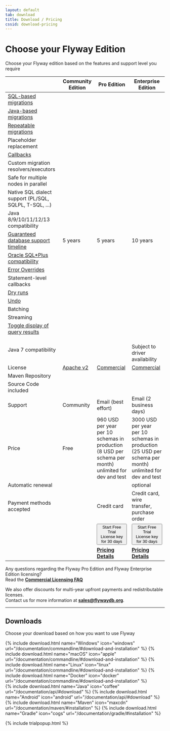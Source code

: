 ```yaml
---
layout: default
tab: download
title: Download / Pricing
cssid: download-pricing
---
```

# Choose your Flyway Edition

Choose your Flyway edition based on the features and support level you require

<table class="table table-striped table-left">
<thead>
<tr>
<th></th>
<th>Community Edition</th>
<th>Pro Edition</th>
<th>Enterprise Edition</th>
</tr>
</thead>
<tr><td><a href="/documentation/migrations#sql-based-migrations">SQL-based migrations</a></td><td><i class="fa fa-check"></i></td><td><i class="fa fa-check"></i></td><td><i class="fa fa-check"></i></td></tr>
<tr><td><a href="/documentation/migrations#java-based-migrations">Java-based migrations</a></td><td><i class="fa fa-check"></i></td><td><i class="fa fa-check"></i></td><td><i class="fa fa-check"></i></td></tr>
<tr><td><a href="/documentation/migrations#repeatable-migrations">Repeatable migrations</a></td><td><i class="fa fa-check"></i></td><td><i class="fa fa-check"></i></td><td><i class="fa fa-check"></i></td></tr>
<tr><td>Placeholder replacement</td><td><i class="fa fa-check"></i></td><td><i class="fa fa-check"></i></td><td><i class="fa fa-check"></i></td></tr>
<tr><td><a href="/documentation/callbacks">Callbacks</a></td><td><i class="fa fa-check"></i></td><td><i class="fa fa-check"></i></td><td><i class="fa fa-check"></i></td></tr>
<tr><td>Custom migration resolvers/executors</td><td><i class="fa fa-check"></i></td><td><i class="fa fa-check"></i></td><td><i class="fa fa-check"></i></td></tr>
<tr><td>Safe for multiple nodes in parallel</td><td><i class="fa fa-check"></i></td><td><i class="fa fa-check"></i></td><td><i class="fa fa-check"></i></td></tr>
<tr><td>Native SQL dialect support (PL/SQL, SQLPL, T-SQL, ...)</td><td><i class="fa fa-check"></i></td><td><i class="fa fa-check"></i></td><td><i class="fa fa-check"></i></td></tr>
<tr><td>Java 8/9/10/11/12/13 compatibility</td><td><i class="fa fa-check"></i></td><td><i class="fa fa-check"></i></td><td><i class="fa fa-check"></i></td></tr>
<tr><td><a href="/download/faq#how-long-are-database-releases-supported-in-each-edition-of-flyway">Guaranteed database support timeline</a></td><td>5 years</td><td>5 years</td><td>10 years</td></tr>
<tr><td><a href="/documentation/database/oracle#sqlplus-commands">Oracle SQL*Plus compatibility</a></td><td></td><td><i class="fa fa-check"></i></td><td><i class="fa fa-check"></i></td></tr>
<tr><td><a href="/documentation/erroroverrides">Error Overrides</a></td><td></td><td><i class="fa fa-check"></i></td><td><i class="fa fa-check"></i></td></tr>
<tr><td>Statement-level callbacks</td><td></td><td><i class="fa fa-check"></i></td><td><i class="fa fa-check"></i></td></tr>
<tr><td><a href="/documentation/dryruns">Dry runs</a></td><td></td><td><i class="fa fa-check"></i></td><td><i class="fa fa-check"></i></td></tr>
<tr><td><a href="/documentation/command/undo">Undo</a></td><td></td><td><i class="fa fa-check"></i></td><td><i class="fa fa-check"></i></td></tr>
<tr><td>Batching</td><td></td><td><i class="fa fa-check"></i></td><td><i class="fa fa-check"></i></td></tr>
<tr><td>Streaming</td><td></td><td><i class="fa fa-check"></i></td><td><i class="fa fa-check"></i></td></tr>
<tr><td><a href="/documentation/migrations#query-results">Toggle display of query results</a></td><td></td><td><i class="fa fa-check"></i></td><td><i class="fa fa-check"></i></td></tr>
<tr><td>Java 7 compatibility</td><td></td><td></td><td><i class="fa fa-check"></i><br><span class="note">Subject to driver availability</span></td></tr>
<tr><td>License</td><td><a href="/licenses/flyway-community">Apache v2</a></td><td><a href="/licenses/flyway-pro">Commercial</a></td><td><a href="/licenses/flyway-enterprise">Commercial</a></td></tr>
<tr><td>Maven Repository</td><td><i class="fa fa-check"></i></td><td><i class="fa fa-check"></i></td><td><i class="fa fa-check"></i></td></tr>
<tr><td>Source Code included</td><td><i class="fa fa-check"></i></td><td><i class="fa fa-check"></i></td><td><i class="fa fa-check"></i></td></tr>
<tr><td>Support</td><td>Community</td><td>Email (best effort)</td><td>Email (2 business days)</td></tr>
<tr><td>Price</td><td>Free</td><td>960 USD per year<br><span class="note">per 10 schemas in production<br>(8 USD per schema per month)<br>unlimited for dev and test</span></td><td>3000 USD per year<br><span class="note">per 10 schemas in production<br>(25 USD per schema per month)<br>unlimited for dev and test</span></td></tr>
<tr><td>Automatic renewal</td><td></td><td><i class="fa fa-check"></i></td><td>optional</td></tr>
<tr><td>Payment methods accepted</td><td></td><td>Credit card</td><td>Credit card, wire transfer, purchase order</td></tr>
<tr><td></td><td></td>
<td><button class="btn btn-primary btn-download" data-toggle="modal" data-target="#flyway-trial-license-modal">Start Free Trial <i class="fa fa-arrow-right"></i><br><span class="note">License key for 30 days</span></button></td>
<td><button class="btn btn-primary btn-download" data-toggle="modal" data-target="#flyway-trial-license-modal">Start Free Trial <i class="fa fa-arrow-right"></i><br><span class="note">License key for 30 days</span></button></td>
</tr>
<tr><td></td>
<td></td>
<td><a class="btn btn-success btn-download" href="/download/pro"><strong>Pricing Details</strong> <i class="fa fa-arrow-right"></i></a></td>
<td><a class="btn btn-success btn-download" href="/download/enterprise"><strong>Pricing Details</strong> <i class="fa fa-arrow-right"></i></a></td>
</tr>
</table>

Any questions regarding the Flyway Pro Edition and Flyway Enterprise Edition licensing?<br>
Read the [**Commercial Licensing FAQ**](/download/faq)

We also offer discounts for multi-year upfront payments and redistributable licenses.<br>
Contact us for more information at **sales@flywaydb.org**.

<hr class="soften">

## Downloads

Choose your download based on how you want to use Flyway

<div class="row">
    <div class="col-md-2"></div>
    {% include download.html name="Windows" icon="windows" url="/documentation/commandline/#download-and-installation" %}
    {% include download.html name="macOS" icon="apple" url="/documentation/commandline/#download-and-installation" %}
    {% include download.html name="Linux" icon="linux" url="/documentation/commandline/#download-and-installation" %}
    {% include download.html name="Docker" icon="docker" url="/documentation/commandline/#download-and-installation" %}
</div>    
<div class="row">
    <div class="col-md-2"></div>
    {% include download.html name="Java" icon="coffee" url="/documentation/api/#download" %}
    {% include download.html name="Android" icon="android" url="/documentation/api/#download" %}
    {% include download.html name="Maven" icon="maxcdn" url="/documentation/maven/#installation" %}
    {% include download.html name="Gradle" icon="cogs" url="/documentation/gradle/#installation" %}
</div>

{% include trialpopup.html %}